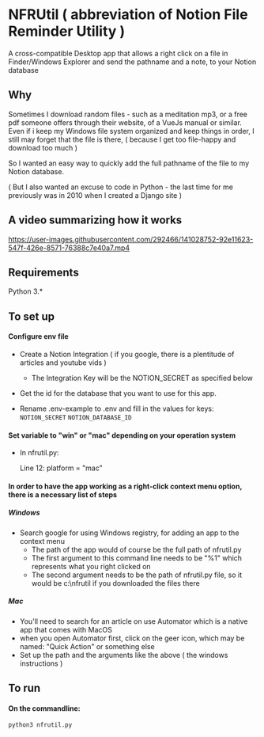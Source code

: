 # NFRUtil ( abbreviation of Notion File Reminder Utility )
A cross-compatible Desktop app that allows a right click on a file in Finder/Windows Explorer and send the pathname and a note, to your Notion database

## Why
Sometimes I download random files - such as a meditation mp3, or a free pdf someone offers through their website, of a VueJs manual or similar.  Even if i keep my Windows file system organized and keep things in order, I still may forget that the file is there, ( because I get too file-happy and download too much )

So I wanted an easy way to quickly add the full pathname of the file to my Notion database.

( But I also wanted an excuse to code in Python - the last time for me previously was in 2010 when I created a Django site )


## A video summarizing how it works


https://user-images.githubusercontent.com/292466/141028752-92e11623-547f-426e-8571-76388c7e40a7.mp4

## Requirements

Python 3.*


## To set up

#### Configure env file

* Create a Notion Integration ( if you google, there is a plentitude of articles and youtube vids )

  * The Integration Key will be the NOTION_SECRET as specified below

* Get the id for the database that you want to use for this app.

* Rename .env-example to .env and fill in the values for keys: 
     ````NOTION_SECRET````
     ````NOTION_DATABASE_ID````

#### Set variable to "win" or "mac" depending on your operation system

 * In nfrutil.py:

     Line 12:  platform = "mac"
    
#### In order to have the app working as a right-click context menu option, there is a necessary list of steps
 ##### Windows
  * Search google for using Windows registry, for adding an app to the context menu
    * The path of the app would of course be the full path of nfrutil.py
    * The first argument to this command line needs to be "%1" which represents what you right clicked on
    * The second argument needs to be the path of nfrutil.py file, so it would be c:\nfrutil if you downloaded the files there
    
 ##### Mac
   * You'll need to search for an article on use Automator which is a native app that comes with MacOS
   * when you open Automator first, click on the geer icon, which may be named: "Quick Action" or something else
   * Set up the path and the arguments like the above ( the windows instructions )
     
## To run
 #### On the commandline:
    python3 nfrutil.py 
